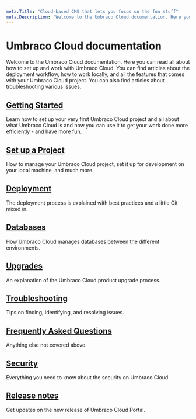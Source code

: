 ```yaml
---
meta.Title: "Cloud-based CMS that lets you focus on the fun stuff"
meta.Description: "Welcome to the Umbraco Cloud documentation. Here you can read all about how to set up and work with Umbraco Cloud. You can find articles about the deployment workflow, how to work locally, and all the features that comes with your Umbraco Cloud project. You can also find articles about troubleshooting various issues."
---
```


# Umbraco Cloud documentation

Welcome to the Umbraco Cloud documentation. Here you can read all about how to set up and work with Umbraco Cloud. You can find articles about the deployment workflow, how to work locally, and all the features that comes with your Umbraco Cloud project. You can also find articles about troubleshooting various issues.

## [Getting Started](getting-started/README.md)

Learn how to set up your very first Umbraco Cloud project and all about what Umbraco Cloud is and how you can use it to get your work done more efficiently - and have more fun.

## [Set up a Project](set-up/README.md)

How to manage your Umbraco Cloud project, set it up for development on your local machine, and much more.

## [Deployment](deployment/README.md)

The deployment process is explained with best practices and a little Git mixed in.

## [Databases](databases/README.md)

How Umbraco Cloud manages databases between the different environments.

## [Upgrades](upgrades/README.md)

An explanation of the Umbraco Cloud product upgrade process.

## [Troubleshooting](troubleshooting/README.md)

Tips on finding, identifying, and resolving issues.

## [Frequently Asked Questions](frequently-asked-questions/README.md)

Anything else not covered above.

## [Security](security/README.md)

Everything you need to know about the security on Umbraco Cloud.

## [Release notes](release-notes/README.md)

Get updates on the new release of Umbraco Cloud Portal.

